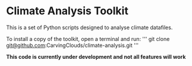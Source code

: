 # Climate Analysis Toolkit

This is a set of Python scripts designed to analyse climate datafiles. 

To install a copy of the toolkit, open a terminal and run:
'''
git clone git@github.com:CarvingClouds/climate-analysis.git
'''

**This code is currently under development and not all features will work**
